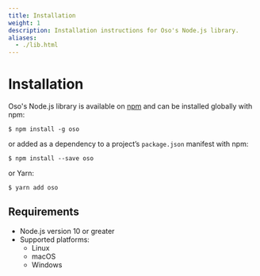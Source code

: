 ```yaml
---
title: Installation
weight: 1
description: Installation instructions for Oso's Node.js library.
aliases: 
  - ./lib.html
---
```


# Installation

Oso's Node.js library is available on
[npm](https://www.npmjs.com/package/oso) and can be installed globally with npm:

```console
$ npm install -g oso
```

or added as a dependency to a project’s `package.json` manifest with npm:

```console
$ npm install --save oso
```

or Yarn:

```console
$ yarn add oso
```

## Requirements

* Node.js version 10 or greater
* Supported platforms:
  * Linux
  * macOS
  * Windows
